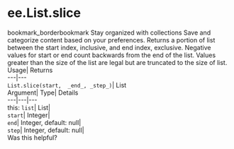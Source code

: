  
#  ee.List.slice
bookmark_borderbookmark Stay organized with collections  Save and categorize content based on your preferences.
Returns a portion of list between the start index, inclusive, and end index, exclusive. Negative values for start or end count backwards from the end of the list. Values greater than the size of the list are legal but are truncated to the size of list. 
Usage| Returns  
---|---  
`List.slice(start,  _end_, _step_)`| List  
Argument| Type| Details  
---|---|---  
this: `list`| List|   
`start`| Integer|   
`end`| Integer, default: null|   
`step`| Integer, default: null|   
Was this helpful?

